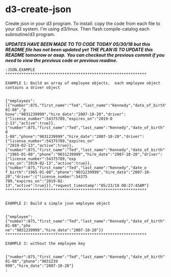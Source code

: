 # d3-create-json
Create json in your d3 program. To install: copy the code from each file to your d3 system.  I'm using d3/linux.  Then flash compile-catalog each subroutine/d3 program.

***UPDATES HAVE BEEN MADE TO TO CODE TODAY 05/30/18 but this README file has not been updated yet***
***THE PLAN IS TO UPDATE this README tomorrow or asap.***
***You can checkout the previous commit if you need to view the previous code or previous readme.***


```
:JSON.EXAMPLE
**************************************************************

EXAMPLE 1: Build an array of employee objects.  each employee object contains a driver object


{"employees":[{"number":875,"first_name":"Ted","last_name":"Kennedy","date_of_birth":"1965-01-08","p
hone":"9031239999","hire_date":"2007-10-20","driver":{"license_number":54375789,"expires_on":"2019-0
2-13","active":true}},{"number":875,"first_name":"Ted","last_name":"Kennedy","date_of_birth":"1965-0
1-08","phone":"9031239999","hire_date":"2007-10-20","driver":{"license_number":54375789,"expires_on"
:"2019-02-13","active":true}},{"number":875,"first_name":"Ted","last_name":"Kennedy","date_of_birth"
:"1965-01-08","phone":"9031239999","hire_date":"2007-10-20","driver":{"license_number":54375789,"exp
ires_on":"2019-02-13","active":true}},{"number":875,"first_name":"Ted","last_name":"Kennedy","date_o
f_birth":"1965-01-08","phone":"9031239999","hire_date":"2007-10-20","driver":{"license_number":54375
789,"expires_on":"2019-02-13","active":true}}],"request_timestamp":"05/23/18 08:27:45AM"}
**************************************************************


EXAMPLE 2: Build a simple json employee object


{"employee":{"number":875,"first_name":"Ted","last_name":"Kennedy","date_of_birth":"1965-01-08","pho
ne":"9031239999","hire_date":"2007-10-20"}}
**************************************************************

EXAMPLE 3: without the employee key


{"number":875,"first_name":"Ted","last_name":"Kennedy","date_of_birth":"1965-01-08","phone":"9031239
999","hire_date":"2007-10-20"}
:
```
